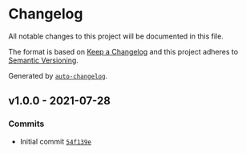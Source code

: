 # Changelog

All notable changes to this project will be documented in this file.

The format is based on [Keep a Changelog](https://keepachangelog.com/en/1.0.0/)
and this project adheres to [Semantic Versioning](https://semver.org/spec/v2.0.0.html).

Generated by [`auto-changelog`](https://github.com/CookPete/auto-changelog).

## v1.0.0 - 2021-07-28

### Commits

- Initial commit [`54f139e`](https://github.com/martinholden-skillsoft/node-percipio-learneractivitytoxapi/commit/54f139e02b2efec820cf8e6e0318963ab8052393)
